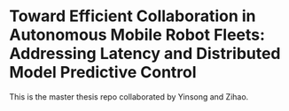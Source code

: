 # Toward Efficient Collaboration in Autonomous Mobile Robot Fleets: Addressing Latency and Distributed Model Predictive Control

This is the master thesis repo collaborated by Yinsong and Zihao.
